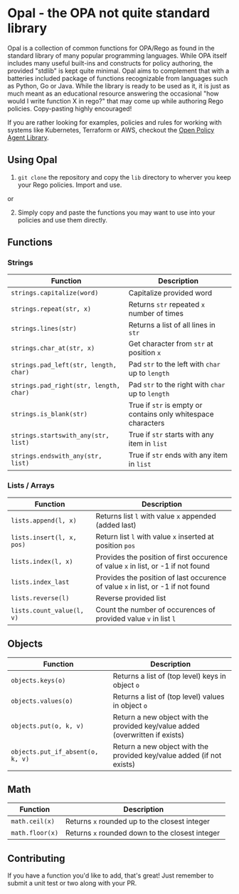 # Opal - the OPA not quite standard library

Opal is a collection of common functions for OPA/Rego as found in the standard library of many popular programming languages. While OPA itself includes many useful built-ins and constructs for policy authoring, the provided "stdlib" is kept quite minimal. Opal aims to complement that with a batteries included package of functions recognizable from languages such as Python, Go or Java. While the library is ready to be used as it, it is just as much meant as an educational resource answering the occasional "how would I write function X in rego?" that may come up while authoring Rego policies. Copy-pasting highly encouraged!

If you are rather looking for examples, policies and rules for working with systems like Kubernetes, Terraform or AWS, checkout the [Open Policy Agent Library](https://github.com/open-policy-agent/library).

## Using Opal

1. `git clone` the repository and copy the `lib` directory to wherver you keep your Rego policies. Import and use.

or

2. Simply copy and paste the functions you may want to use into your policies and use them directly.

## Functions

### Strings

| Function | Description |
|----------|-------------|
| `strings.capitalize(word)` | Capitalize provided word |
| `strings.repeat(str, x)` | Returns `str` repeated `x` number of times |
| `strings.lines(str)` | Returns a list of all lines in `str` |
| `strings.char_at(str, x)` | Get character from `str` at position `x` |
| `strings.pad_left(str, length, char)` | Pad `str` to the left with `char` up to `length` |
| `strings.pad_right(str, length, char)` | Pad `str` to the right with `char` up to `length` |
| `strings.is_blank(str)` | True if `str` is empty or contains only whitespace characters |
| `strings.startswith_any(str, list)` | True if `str` starts with any item in `list` |
| `strings.endswith_any(str, list)` | True if `str` ends with any item in `list` |

### Lists / Arrays

| Function | Description |
|----------|-------------|
| `lists.append(l, x)` | Returns list `l` with value `x` appended (added last) |
| `lists.insert(l, x, pos)` | Return list `l` with value `x` inserted at position `pos` |
| `lists.index(l, x)` | Provides the position of first occurence of value `x` in list, or -1 if not found |
| `lists.index_last `| Provides the position of last occurence of value `x` in list, or -1 if not found |
| `lists.reverse(l)` | Reverse provided list |
| `lists.count_value(l, v)` | Count the number of occurences of provided value `v` in list `l`|

## Objects

| Function | Description |
|----------|-------------|
| `objects.keys(o)` | Returns a list of (top level) keys in object `o` |
| `objects.values(o)` | Returns a list of (top level) values in object `o` |
| `objects.put(o, k, v)` | Return a new object with the provided key/value added (overwritten if exists) |
| `objects.put_if_absent(o, k, v)` | Return a new object with the provided key/value added (if not exists) |

## Math

| Function | Description |
|----------|-------------|
| `math.ceil(x)` | Returns `x` rounded up to the closest integer |
| `math.floor(x)` | Returns `x` rounded down to the closest integer |

## Contributing

If you have a function you'd like to add, that's great! Just remember to submit a unit test or two along with your PR.

